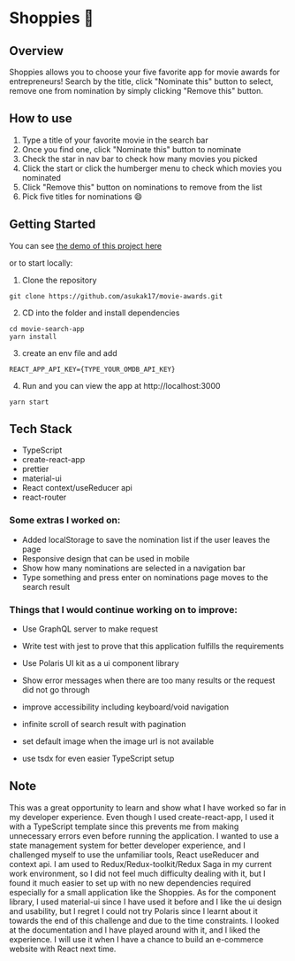# Shoppies :movie_camera:

## Overview

Shoppies allows you to choose your five favorite app for movie awards for entrepreneurs!
Search by the title, click "Nominate this" button to select, remove one from nomination by simply clicking "Remove this" button.

## How to use

1. Type a title of your favorite movie in the search bar
2. Once you find one, click "Nominate this" button to nominate
3. Check the star in nav bar to check how many movies you picked
4. Click the start or click the humberger menu to check which movies you nominated
5. Click "Remove this" button on nominations to remove from the list
6. Pick five titles for nominations :smile:

## Getting Started

You can see [the demo of this project here](https://the-shoppies-asuka.netlify.app/)

or to start locally:

1. Clone the repository

```
git clone https://github.com/asukak17/movie-awards.git
```

2. CD into the folder and install dependencies

```
cd movie-search-app
yarn install
```

3. create an env file and add

```
REACT_APP_API_KEY={TYPE_YOUR_OMDB_API_KEY}
```

4. Run and you can view the app at http://localhost:3000

```
yarn start
```

## Tech Stack

- TypeScript
- create-react-app
- prettier
- material-ui
- React context/useReducer api
- react-router

### Some extras I worked on:

- Added localStorage to save the nomination list if the user leaves the page
- Responsive design that can be used in mobile
- Show how many nominations are selected in a navigation bar
- Type something and press enter on nominations page moves to the search result

### Things that I would continue working on to improve:

- Use GraphQL server to make request
- Write test with jest to prove that this application fulfills the requirements
- Use Polaris UI kit as a ui component library
- Show error messages when there are too many results or the request did not go through
- improve accessibility including keyboard/void navigation
- infinite scroll of search result with pagination
- set default image when the image url is not available

- use tsdx for even easier TypeScript setup

## Note

This was a great opportunity to learn and show what I have worked so far in my developer experience. Even though I used create-react-app, I used it with a TypeScript template since this prevents me from making unnecessary errors even before running the application. I wanted to use a state management system for better developer experience, and I challenged myself to use the unfamiliar tools, React useReducer and context api. I am used to Redux/Redux-toolkit/Redux Saga in my current work environment, so I did not feel much difficulty dealing with it, but I found it much easier to set up with no new dependencies required especially for a small application like the Shoppies. As for the component library, I used material-ui since I have used it before and I like the ui design and usability, but I regret I could not try Polaris since I learnt about it towards the end of this challenge and due to the time constraints. I looked at the documentation and I have played around with it, and I liked the experience. I will use it when I have a chance to build an e-commerce website with React next time.
